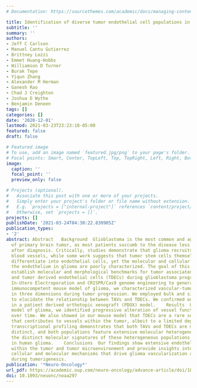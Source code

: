 ```yaml
---
# Documentation: https://sourcethemes.com/academic/docs/managing-content/

title: Identification of diverse tumor endothelial cell populations in malignant glioma
subtitle: ''
summary: ''
authors:
- Jeff C Carlson
- Manuel Cantu Gutierrez
- Brittney Lozzi
- Emmet Huang-Hobbs
- Williamson D Turner
- Burak Tepe
- Yiqun Zhang
- Alexander M Herman
- Ganesh Rao
- Chad J Creighton
- Joshua D Wythe
- Benjamin Deneen
tags: []
categories: []
date: '2020-12-01'
lastmod: 2021-03-23T23:23:18-05:00
featured: false
draft: false

# Featured image
# To use, add an image named `featured.jpg/png` to your page's folder.
# Focal points: Smart, Center, TopLeft, Top, TopRight, Left, Right, BottomLeft, Bottom, BottomRight.
image:
  caption: ''
  focal_point: ''
  preview_only: false

# Projects (optional).
#   Associate this post with one or more of your projects.
#   Simply enter your project's folder or file name without extension.
#   E.g. `projects = ["internal-project"]` references `content/project/deep-learning/index.md`.
#   Otherwise, set `projects = []`.
projects: []
publishDate: '2021-03-24T04:30:22.830905Z'
publication_types:
- '2'
abstract: Abstract   Background  Glioblastoma is the most common and aggressive type
  of primary brain tumor, as most patients succumb to the disease less than two years
  after diagnosis. Critically, studies demonstrate that glioma recruits surrounding
  blood vessels, while some work suggests that tumor stem cells themselves directly
  differentiate into endothelial cells, yet the molecular and cellular dynamics of
  the endothelium in glioma are poorly characterized. The goal of this study was to
  establish molecular and morphological benchmarks for tumor associated vessels (TAVs)
  and tumor derived endothelial cells (TDECs) during glioblastoma progression.    Methods  Using
  In-Utero Electroporation and CRISPR/Cas9 genome engineering to generate a native,
  immunocompetent mouse model of glioma, we characterized vascular-tumor dynamics
  in three dimensions during tumor progression. We employed bulk and single-cell RNA-Sequencing
  to elucidate the relationship between TAVs and TDECs. We confirmed our findings
  in a patient derived orthotopic xenograft (PDOX) model.    Results  Using a mouse
  model of glioma, we identified progressive alteration of vessel function and morphogenesis
  over time. We also showed in our mouse model that TDECs are a rare subpopulation
  that contributes to vessels within the tumor, albeit to a limited degree. Furthermore,
  transcriptional profiling demonstrates that both TAVs and TDECs are molecularly
  distinct, and both populations feature extensive molecular heterogeneity. Finally,
  the distinct molecular signatures of these heterogeneous populations are also present
  in human glioma.    Conclusions  Our findings show extensive endothelial heterogeneity
  within the tumor and tumor microenvironment and provide insights into the diverse
  cellular and molecular mechanisms that drive glioma vascularization and angiogenesis
  during tumorigenesis.
publication: '*Neuro-Oncology*'
url_pdf: https://academic.oup.com/neuro-oncology/advance-article/doi/10.1093/neuonc/noaa297/6046199
doi: 10.1093/neuonc/noaa297
---
```

